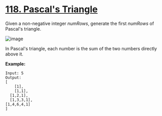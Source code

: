 # [118. Pascal's Triangle](https://leetcode.com/problems/pascals-triangle/)

Given a non-negative integer *numRows*, generate the first *numRows* of Pascal's triangle.

![image](https://upload.wikimedia.org/wikipedia/commons/0/0d/PascalTriangleAnimated2.gif)

In Pascal's triangle, each number is the sum of the two numbers directly above it.

**Example:**

    Input: 5
    Output:
    [
        [1],
        [1,1],
      [1,2,1],
      [1,3,3,1],
    [1,4,6,4,1]
    ]